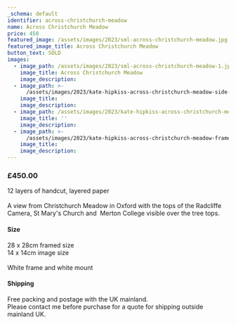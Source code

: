 ```yaml
---
_schema: default
identifier: across-christchurch-meadow
name: Across Christchurch Meadow
price: 450
featured_image: /assets/images/2023/sml-across-christchurch-meadow.jpg
featured_image_title: Across Christchurch Meadow
button_text: SOLD
images:
  - image_path: /assets/images/2023/sml-across-christchurch-meadow-1.jpg
    image_title: Across Christchurch Meadow
    image_description:
  - image_path: >-
      /assets/images/2023/kate-hipkiss-across-christchurch-meadow-side-view-ws.jpg
    image_title:
    image_description:
  - image_path: /assets/images/2023/kate-hipkiss-across-christchurch-meadow-framed-ws.jpg
    image_title: ''
    image_description:
  - image_path: >-
      /assets/images/2023/kate-hipkiss-across-christchurch-meadow-framed-side-view-ws.jpg
    image_title:
    image_description:
---
```

### **£450.00**

12 layers of handcut, layered paper<br><br>A view from Christchurch Meadow in Oxford with the tops of the Radcliffe Camera, St Mary's Church and&nbsp; Merton College visible over the tree tops.

#### Size

28 x 28cm framed size<br>14 x 14cm image size<br><br>White frame and white mount

#### Shipping

Free packing and postage with the UK mainland.<br>Please contact me before purchase for a quote for shipping outside mainland UK.